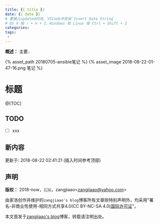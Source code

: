 ```yaml
---
title: {{ title }}
date: {{ date }}
# 要插入updated时间, VSCode中安装`Insert Date String`
# OS X 按 ⇧ + ⌘ + I，Windows 和 Linux 按 Ctrl + Shift + I
categories: 
tags:
 - 
---
```


**概述：** 主要..

 <!-- more -->

{% asset_path 20180705-ansible笔记 %}
{% asset_image 2018-08-22-01-47-16.png 笔记 %}

# 标题

@[TOC]

## TODO

- [ ] xxx

## 新内容

更新于: 2018-08-22 02:41:21 (插入时间参考顶部)

## 声明

**版权：** 2018-now，:cn:，zangjiaao\<zangjiaao@yahoo.com>

由家浩创作并维护的`zangjiaao's blog`博客所有文章除特别声明外，均采用"署名-非商业性使用-相同方式共享4.0(CC BY-NC-SA 4.0)[国际许可证](https://creativecommons.org/licenses/by-nc-sa/4.0/deed.zh)"。

本文首发于[zangjiaao's blog](https://blog.zangjiaao.cn/)博客，转载请注明出处。
